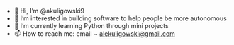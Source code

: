 - 👋 Hi, I’m @akuligowski9
- 👀 I’m interested in building software to help people be more autonomous
- 🌱 I’m currently learning Python through mini projects
- 📫 How to reach me: email ~ alekuligowski@gmail.com

<!---
akuligowski9/akuligowski9 is a ✨ special ✨ repository because its `README.md` (this file) appears on your GitHub profile.
You can click the Preview link to take a look at your changes.
--->
